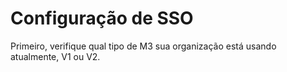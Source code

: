 # Configuração de SSO

Primeiro, verifique qual tipo de M3 sua organização está usando atualmente, V1 ou V2.
